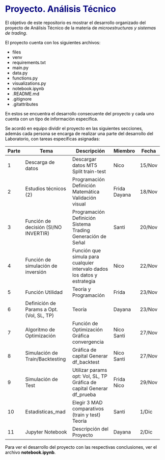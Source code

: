 # <font color = 'navy'> Proyecto. Análisis Técnico <font color = 'black'>
    
El objetivo de este repositorio es mostrar el desarrollo organizado del proyecto de Análisis Técnico de la materia de *microestructuras y sistemas de trading*.
    
El proyecto cuenta con los siguientes archivos:

+ files 
+ venv 
+ requirements.txt 
+ main.py
+ data.py
+ functions.py
+ visualizations.py
+ notebook.ipynb
+ .README.md
+ .gitignore
+ .gitattributes
    
En estos se encuentra el desarrollo consecuente del proyecto y cada uno cuenta con un tipo de información especifica. 

Se acordó en equipo dividir el proyecto en las siguientes secciones, además cada persona se encarga de realizar una parte del desarrollo del Laboratorio, con tareas específicas asignadas:

| Parte  | Tema                                      | Descripción                                                               | Miembro      | Fecha  |
|--------|-------------------------------------------|---------------------------------------------------------------------------|--------------|--------|
| 1      | Descarga de datos                         | Descargar datos MT5 Split train-test                                      | Nico         | 15/Nov |
| 2      | Estudios técnicos (2)                     | Programación Definición Matemática Validación visual                      | Frida Dayana | 18/Nov |
| 3      | Función de decisión (SI/NO INVERTIR)      | Programación Definición Sistema Trading Generación de Señal               | Santi        | 20/Nov |
| 4      | Función de simulación de inversión        | Función que simula para  cualquier intervalo dados los datos y estrategia | Nico         | 22/Nov |
| 5      | Función Utilidad                          | Teoría y Programación                                                     | Frida        | 23/Nov |
| 6      | Definición de Params a Opt. (Vol, SL, TP) | Teoría                                                                    | Dayana       | 23/Nov |
| 7      | Algoritmo de  Optimización                | Función de Optimización Gráfica convergencia                              | Nico Santi   | 27/Nov |
| 8      | Simulación de  Train/Backtesting          | Gráfica de capital Generar df_backtest                                    | Nico  Santi  | 27/Nov |
| 9      | Simulación de Test                        | Utilizar params opt:  Vol, SL, TP Gráfica de capital Generar df_prueba    | Frida Nico   | 29/Nov |
| 10     | Estadisticas_mad                          | Elegir 3 MAD comparativos (train y test) Teoría                           | Santi        | 1/Dic  |
| 11     | Jupyter Notebook                          | Descripción del Proyecto                                                  | Dayana       | 2/Dic  |


Para ver el desarrollo del proyecto con las respectivas conclusiones, ver el archivo **notebook.ipynb**.
